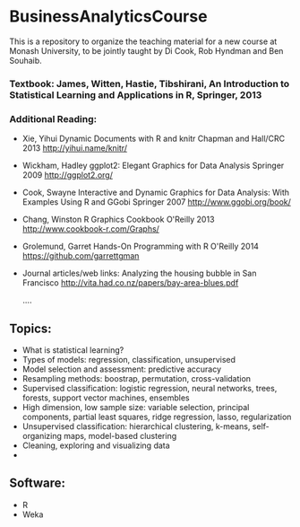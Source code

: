 # BusinessAnalyticsCourse
This is a repository to organize the teaching material for a new course at Monash University, to be jointly taught by Di Cook, Rob Hyndman and Ben Souhaib. 

### Textbook: James, Witten, Hastie, Tibshirani, An Introduction to Statistical Learning and Applications in R, Springer, 2013
          
### Additional Reading: 
  
  *  Xie, Yihui
        Dynamic Documents with R and knitr
        Chapman and Hall/CRC
        2013
        http://yihui.name/knitr/
                      
  * Wickham, Hadley
        ggplot2: Elegant Graphics for Data Analysis
        Springer
        2009
        http://ggplot2.org/
        
  * Cook, Swayne
        Interactive and Dynamic Graphics for Data Analysis: With Examples Using R and GGobi
        Springer
        2007
        http://www.ggobi.org/book/
        
  * Chang, Winston
        R Graphics Cookbook
        O'Reilly
        2013
        http://www.cookbook-r.com/Graphs/
        
  * Grolemund, Garret
        Hands-On Programming with R
        O'Reilly
        2014
        https://github.com/garrettgman
        
  * Journal articles/web links:
      Analyzing the housing bubble in San Francisco http://vita.had.co.nz/papers/bay-area-blues.pdf
      
      .... 
      
##  Topics:
* What is statistical learning?
* Types of models: regression, classification, unsupervised
* Model selection and assessment: predictive accuracy
* Resampling methods: boostrap, permutation, cross-validation
* Supervised classification: logistic regression, neural networks, trees, forests, support vector machines, ensembles
* High dimension, low sample size: variable selection, principal components, partial least squares, ridge regression, lasso, regularization
* Unsupervised classification: hierarchical clustering, k-means, self-organizing maps, model-based clustering
* Cleaning, exploring and visualizing data
* 

## Software:
* R 
* Weka
      
        
          
